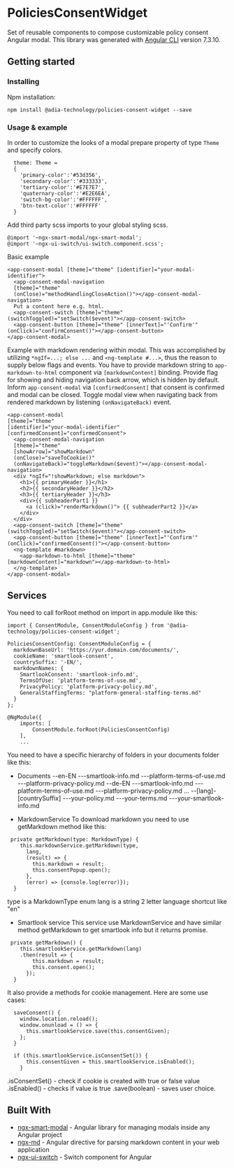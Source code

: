 # PoliciesConsentWidget

Set of reusable components to compose customizable policy consent Angular modal.
This library was generated with [Angular CLI](https://github.com/angular/angular-cli) version 7.3.10.

## Getting started

### Installing

Npm installation:
```
npm install @adia-technology/policies-consent-widget --save
```

### Usage & example

In order to customize the looks of a modal prepare property of type ```Theme``` and specify colors.
```
  theme: Theme = 
  {
    'primary-color':'#53d356',
    'secondary-color':'#333333',
    'tertiary-color':'#E7E7E7',
    'quaternary-color':'#E2E6EA',
    'switch-bg-color':'#FFFFFF',
    'btn-text-color':'#FFFFFF'
  }
```

Add third party scss imports to your global styling scss. 
```
@import '~ngx-smart-modal/ngx-smart-modal';
@import '~ngx-ui-switch/ui-switch.component.scss';
```

Basic example
```
<app-consent-modal [theme]="theme" [identifier]="your-modal-identifier">
  <app-consent-modal-navigation   
  [theme]="theme"
  (onClose)="methodHandlingCloseAction()"></app-consent-modal-navigation>
  Put a content here e.g. html.
  <app-consent-switch [theme]="theme" (switchToggled)="setSwitch($event)"></app-consent-switch>
  <app-consent-button [theme]="theme" [innerText]="'Confirm'" (onClick)="confirmConsent()"></app-consent-button>
</app-consent-modal>
```

Example with markdown rendering within modal. 
This was accomplished by utilizing ```*ngIf=...; else ...``` and ```<ng-template #...>```, thus the reason to supply below flags and events.
You have to provide markdown string to ```app-markdown-to-html``` component via ```[markdownContent]``` binding. Provide flag for showing and hiding navigation back arrow, which is hidden by default. Inform ```app-consent-modal``` via ```[confirmedConsent]``` that consent is confirmed and modal can be closed.
Toggle modal view when navigating back from rendered markdown by listening ```(onNavigateBack)``` event.

```
<app-consent-modal 
[theme]="theme"
[identifier]="your-modal-identifier"
[confirmedConsent]="confirmedConsent">
  <app-consent-modal-navigation   
  [theme]="theme"
  [showArrow]="showMarkdown" 
  (onClose)="saveToCookie()" 
  (onNavigateBack)="toggleMarkdown($event)"></app-consent-modal-navigation>
  <div *ngIf="!showMarkdown; else markdown">
    <h1>{{ primaryHeader }}</h1>
    <h2>{{ secondaryHeader }}</h2>
    <h3>{{ tertiaryHeader }}</h3>
    <div>{{ subheaderPart1 }} 
      <a (click)="renderMarkdown()"> {{ subheaderPart2 }}</a>
    </div>
  </div>
  <app-consent-switch [theme]="theme" (switchToggled)="setSwitch($event)"></app-consent-switch>
  <app-consent-button [theme]="theme" [innerText]="'Confirm'" (onClick)="confirmedConsent()"></app-consent-button>
  <ng-template #markdown>
    <app-markdown-to-html [theme]="theme" [markdownContent]="markdown"></app-markdown-to-html>
  </ng-template>
</app-consent-modal>
```

## Services

You need to call forRoot method on import in app.module like this:
```
import { ConsentModule, ConsentModuleConfig } from '@adia-technology/policies-consent-widget';

PoliciesConsentConfig: ConsentModuleConfig = {
  markdownBaseUrl: 'https://yur.domain.com/documents/',
  cookieName: 'smartlook-consent',
  countrySuffix: '-EN/',
  markdownNames: {
    SmartlookConsent: 'smartlook-info.md',
    TermsOfUse: 'platform-terms-of-use.md',
    PrivacyPolicy: 'platform-privacy-policy.md',
    GeneralStaffingTerms: "platform-general-staffing-terms.md"
  }
};

@NgModule({
    imports: [
        ConsentModule.forRoot(PoliciesConsentConfig)
    ],
    ...
```

You need to have a specific hierarchy of folders in your documents folder like this:

- Documents
--en-EN
---smartlook-info.md
---platform-terms-of-use.md
---platform-privacy-policy.md
--de-EN
---smartlook-info.md
---platform-terms-of-use.md
---platform-privacy-policy.md
...
--[lang]-[countrySuffix]
---your-policy.md
---your-terms.md
---your-smartlook-info.md

* MarkdownService
To download markdown you need to use getMarkdown method like this:

```
 private getMarkdown(type: MarkdownType) {
    this.markdownService.getMarkdown(type,
      lang,
      (result) => {
        this.markdown = result;
        this.consentPopup.open();
      },
      (error) => {console.log(error)});
  }
```
type is a MarkdownType enum
lang is a string 2 letter language shortcut like "en"

* Smartlook service
This service use MarkdownService and have similar method getMarkdown to get smartlook info but it returns promise.
```
 private getMarkdown() {
    this.smartlookService.getMarkdown(lang)
    .then(result => {
        this.markdown = result;
        this.consent.open();
      });
  }
```

It also provide a methods for cookie management. Here are some use cases:
```
  saveConsent() {
    window.location.reload();
    window.onunload = () => {
      this.smartlookService.save(this.consentGiven);
    };
  }

  if (this.smartlookService.isConsentSet()) {
      this.consentGiven = this.smartlookService.isEnabled();
    }
```
.isConsentSet() - check if cookie is created with true or false value
.isEnabled() - checks if value is true
.save(boolean) - saves user choice.

## Built With

* [ngx-smart-modal](https://biig-io.github.io/ngx-smart-modal/#/) - Angular library for managing modals inside any Angular project
* [ngx-md](https://github.com/dimpu/ngx-md) - Angular directive for parsing markdown content in your web application
* [ngx-ui-switch](https://github.com/webcat12345/ngx-ui-switch) - Switch component for Angular

